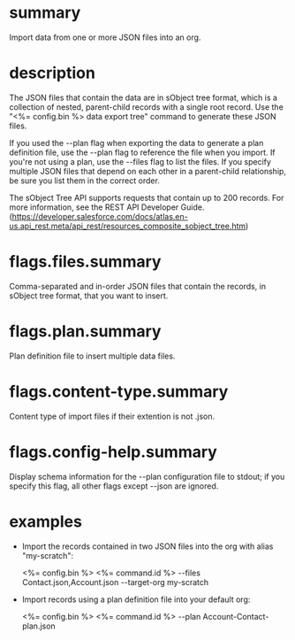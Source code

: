 # summary

Import data from one or more JSON files into an org.

# description

The JSON files that contain the data are in sObject tree format, which is a collection of nested, parent-child records with a single root record. Use the "<%= config.bin %> data export tree" command to generate these JSON files.

If you used the --plan flag when exporting the data to generate a plan definition file, use the --plan flag to reference the file when you import. If you're not using a plan, use the --files flag to list the files. If you specify multiple JSON files that depend on each other in a parent-child relationship, be sure you list them in the correct order.

The sObject Tree API supports requests that contain up to 200 records. For more information, see the REST API Developer Guide. (https://developer.salesforce.com/docs/atlas.en-us.api_rest.meta/api_rest/resources_composite_sobject_tree.htm)

# flags.files.summary

Comma-separated and in-order JSON files that contain the records, in sObject tree format, that you want to insert.

# flags.plan.summary

Plan definition file to insert multiple data files.

# flags.content-type.summary

Content type of import files if their extention is not .json.

# flags.config-help.summary

Display schema information for the --plan configuration file to stdout; if you specify this flag, all other flags except --json are ignored.

# examples

- Import the records contained in two JSON files into the org with alias "my-scratch":

  <%= config.bin %> <%= command.id %> --files Contact.json,Account.json --target-org my-scratch

- Import records using a plan definition file into your default org:

  <%= config.bin %> <%= command.id %> --plan Account-Contact-plan.json
